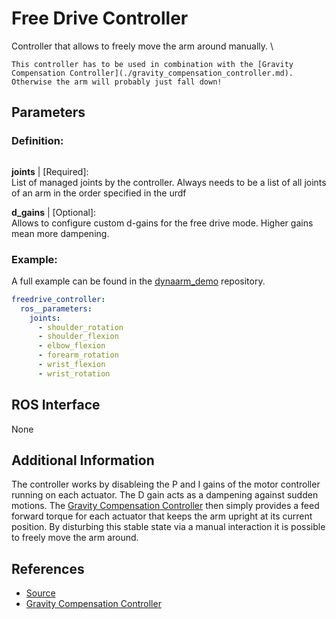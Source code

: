 # Free Drive Controller

Controller that allows to freely move the arm around manually. \

```{note}
This controller has to be used in combination with the [Gravity Compensation Controller](./gravity_compensation_controller.md). Otherwise the arm will probably just fall down!
```

## Parameters

### Definition:
```{literalinclude} ../../dynaarm_controllers/src/freedrive_controller_parameters.yaml
```

__joints__ | [Required]:\
List of managed joints by the controller. Always needs to be a list of all joints of an arm in the order specified in the urdf

__d_gains__ | [Optional]:\
Allows to configure custom d-gains for the free drive mode. Higher gains mean more dampening.

### Example:

A full example can be found in the [dynaarm_demo](https://github.com/Duatic/dynaarm_demo/blob/main/dynaarm_examples/config/controllers.yaml) repository.

```yaml
freedrive_controller:
  ros__parameters:
    joints:
      - shoulder_rotation
      - shoulder_flexion
      - elbow_flexion
      - forearm_rotation
      - wrist_flexion
      - wrist_rotation
```

## ROS Interface

None

## Additional Information

The controller works by disableing the P and I gains of the motor controller running on each actuator. The D gain acts as a dampening against sudden motions. 
The [Gravity Compensation Controller](./gravity_compensation_controller.md) then simply provides a feed forward torque for each actuator that keeps the arm upright at its current position. By disturbing this stable state via a manual interaction it is possible to freely move the arm around.

## References

* [Source](https://github.com/Duatic/dynaarm_driver/blob/main/dynaarm_controllers/include/dynaarm_controllers/freedrive_controller.hpp)
* [Gravity Compensation Controller](./gravity_compensation_controller.md)